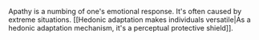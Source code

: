 ---
---

Apathy is a numbing of one's emotional response. It's often caused by extreme situations. [[Hedonic adaptation makes individuals versatile|As a hedonic adaptation mechanism, it's a perceptual protective shield]].